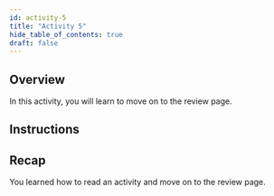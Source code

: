 ```yaml
---
id: activity-5
title: "Activity 5"
hide_table_of_contents: true
draft: false
---
```


## Overview
In this activity, you will learn to move on to the review page. 

## Instructions

## Recap

You learned how to read an activity and move on to the review page. 